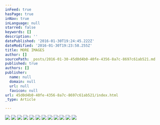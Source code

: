 ```yaml
---
inFeed: true
hasPage: true
inNav: true
inLanguage: null
starred: false
keywords: []
description: ''
datePublished: '2016-01-30T19:24:45.222Z'
dateModified: '2016-01-30T19:23:58.255Z'
title: MORE IMAGES
author: []
sourcePath: _posts/2016-01-30-45d0d4b0-40fe-4356-8a7c-8697c61ab521.md
published: true
authors: []
publisher:
  name: null
  domain: null
  url: null
  favicon: null
url: 45d0d4b0-40fe-4356-8a7c-8697c61ab521/index.html
_type: Article

---
```

![](https://the-grid-user-content.s3-us-west-2.amazonaws.com/ed001295-a8a5-4a4a-a6ba-7de6e6454732.jpg)
![](https://the-grid-user-content.s3-us-west-2.amazonaws.com/6210cf8e-3ed1-4194-9800-abfa652d0aaf.jpg)
![](https://the-grid-user-content.s3-us-west-2.amazonaws.com/a966fca6-7ac4-428d-b999-63e75dc94677.jpg)
![](https://the-grid-user-content.s3-us-west-2.amazonaws.com/70c68349-251f-44d2-9fca-3358f97b0641.jpg)
![](https://the-grid-user-content.s3-us-west-2.amazonaws.com/4442278b-1b49-4c84-9001-f34553af8c2e.jpg)
![](https://the-grid-user-content.s3-us-west-2.amazonaws.com/dde1797a-32b6-4a1e-b5fa-822afc6486f2.jpg)
![](https://the-grid-user-content.s3-us-west-2.amazonaws.com/25a13831-7e81-4a2f-ba28-add607ce0f60.jpg)
![](https://the-grid-user-content.s3-us-west-2.amazonaws.com/faee289f-deb5-4c5e-9abd-31c99514ee49.jpg)
![](https://the-grid-user-content.s3-us-west-2.amazonaws.com/c427c77f-3959-46ff-a67b-49d2e4cb6a81.jpg)
![](https://the-grid-user-content.s3-us-west-2.amazonaws.com/a02f6a42-2e2c-4524-98a2-d60c7e203c85.jpg)
![](https://the-grid-user-content.s3-us-west-2.amazonaws.com/5ef6567a-6076-49bc-9e0b-d654d78ce9a1.jpg)
![](https://the-grid-user-content.s3-us-west-2.amazonaws.com/b5d84c50-40a5-421d-9700-c96c186bbef2.jpg)